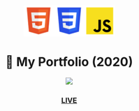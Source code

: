 <p align="center">
  <img src="./assets/logo-tpl-html.png" height="70px" width="70px"><img src="./assets/logo-tpl-css.png" height="70px" width="70px"><img src="./assets/logo-tpl-js.png" height="70px" width="70px">
</p>
<h1 align="center">🎍 My Portfolio (2020)</h1>

<p align="center">
  <img src="./assets/20200621-portfolio.gif" width="600px">
</p>

<a href="https://motokikasai.com/" target="_blank"><h3 align="center">LIVE</h3></a>
